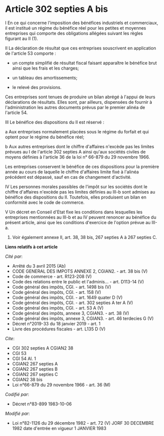 # Article 302 septies A bis

I  En ce qui concerne l'imposition des bénéfices industriels et commerciaux, il est institué un régime du bénéfice réel pour
les petites et moyennes entreprises qui comporte des obligations allégées suivant les règles figurant au II (1).

II  La déclaration de résultat que ces entreprises souscrivent en application de l'article 53 comporte :

- un compte simplifié de résultat fiscal faisant apparaître le bénéfice brut ainsi que les frais et les charges;

- un tableau des amortissements;

- le relevé des provisions.

Ces entreprises sont tenues de produire un bilan abrégé à l'appui de leurs déclarations de résultats. Elles sont, par
ailleurs, dispensées de fournir à l'administration les autres documents prévus par le premier alinéa de l'article 54.

III  Le bénéfice des dispositions du II est réservé :

a  Aux entreprises normalement placées sous le régime du forfait et qui optent pour le régime du bénéfice réel;

b  Aux autres entreprises dont le chiffre d'affaires n'excède pas les limites prévues au I de l'article 302 septies A ainsi
qu'aux sociétés civiles de moyens définies à l'article 36 de la loi n° 66-879 du 29 novembre 1966.

Les entreprises conservent le bénéfice de ces dispositions pour la première année au cours de laquelle le chiffre d'affaires
limite fixé à l'alinéa précédent est dépassé, sauf en cas de changement d'activité.

IV  Les personnes morales passibles de l'impôt sur les sociétés dont le chiffre d'affaires n'excède pas les limites définies
au III-b sont admises au bénéfice des dispositions du II. Toutefois, elles produisent un bilan en conformité avec le code de
commerce.

V  Un décret en Conseil d'Etat fixe les conditions dans lesquelles les entreprises mentionnées au III-b et au IV peuvent
renoncer au bénéfice du présent article, ainsi que les conditions d'exercice de l'option prévue au III-a.

1)  Voir également annexe II, art. 38, 38 bis, 267 septies A à 267 septies C.

**Liens relatifs à cet article**

_Cité par_:

  - Arrêté du 3 avril 2015 (Ab)
  - CODE GENERAL DES IMPOTS ANNEXE 2, CGIAN2. - art. 38 bis (V)
  - Code de commerce - art. R123-208 (V)
  - Code des relations entre le public et l'adminis... - art. D113-14 (V)
  - Code général des impôts, CGI. - art. 1498 bis (V)
  - Code général des impôts, CGI. - art. 158 (V)
  - Code général des impôts, CGI. - art. 1649 quater D (V)
  - Code général des impôts, CGI. - art. 302 septies A ter A (V)
  - Code général des impôts, CGI. - art. 53 A (V)
  - Code général des impôts, annexe 3, CGIAN3. - art. 38 (V)
  - Code général des impôts, annexe 3, CGIAN3. - art. 46 terdecies G (V)
  - Décret n°2019-33 du 18 janvier 2019 - art. 1
  - Livre des procédures fiscales - art. L135 D (V)

_Cite_:

  - CGI 302 septies A CGIAN2 38
  - CGI 53
  - CGI 54 Al. 1
  - CGIAN2 267 septies A
  - CGIAN2 267 septies B
  - CGIAN2 267 septies C
  - CGIAN2 38 bis
  - Loi n°66-879 du 29 novembre 1966 - art. 36 (M)

_Codifié par_:

  - Décret n°83-899 1983-10-06

_Modifié par_:

  - Loi n°82-1126 du 29 décembre 1982 - art. 72 (V) JORF 30 DECEMBRE 1982 date d'entrée en vigueur 1 JANVIER 1983
